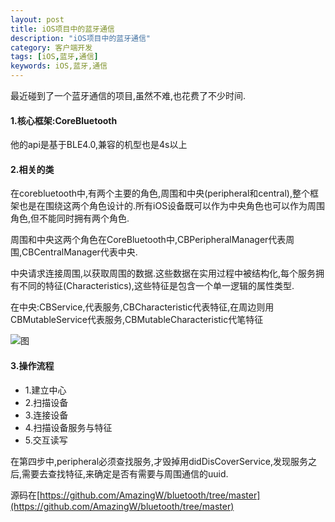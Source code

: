 ```yaml
---
layout: post
title: iOS项目中的蓝牙通信
description: "iOS项目中的蓝牙通信"
category: 客户端开发
tags: [iOS,蓝牙,通信]
keywords: iOS,蓝牙,通信
---
```


最近碰到了一个蓝牙通信的项目,虽然不难,也花费了不少时间.

#### 1.核心框架:CoreBluetooth

他的api是基于BLE4.0,兼容的机型也是4s以上

#### 2.相关的类

在corebluetooth中,有两个主要的角色,周围和中央(peripheral和central),整个框架也是在围绕这两个角色设计的.所有iOS设备既可以作为中央角色也可以作为周围角色,但不能同时拥有两个角色.

周围和中央这两个角色在CoreBluetooth中,CBPeripheralManager代表周围,CBCentralManager代表中央.

中央请求连接周围,以获取周围的数据.这些数据在实用过程中被结构化,每个服务拥有不同的特征(Characteristics),这些特征是包含一个单一逻辑的属性类型.

在中央:CBService,代表服务,CBCharacteristic代表特征,在周边则用CBMutableService代表服务,CBMutableCharacteristic代笔特征

![图](../../../assets/img/iOS-bluetooth1.jpeg)

#### 3.操作流程
 - 1.建立中心
 - 2.扫描设备
 - 3.连接设备
 - 4.扫描设备服务与特征
 - 5.交互读写

 在第四步中,peripheral必须查找服务,才毁掉用didDisCoverService,发现服务之后,需要去查找特征,来确定是否有需要与周围通信的uuid.

 源码在[https://github.com/AmazingW/bluetooth/tree/master](https://github.com/AmazingW/bluetooth/tree/master)
